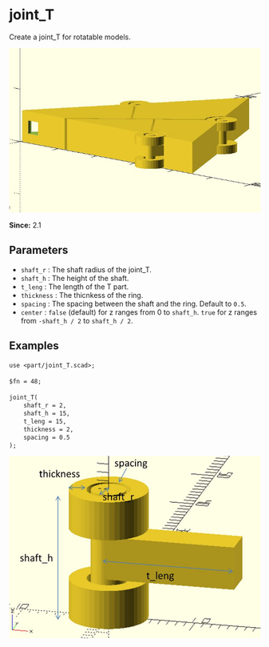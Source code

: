 # joint_T

Create a joint_T for rotatable models.

![joint_T](images/lib3x-joint_T-1.JPG)

**Since:** 2.1

## Parameters

- `shaft_r` : The shaft radius of the joint_T.
- `shaft_h` : The height of the shaft.
- `t_leng` : The length of the T part.
- `thickness` : The thicnkess of the ring.
- `spacing` : The spacing between the shaft and the ring. Default to `0.5`.
- `center` : `false` (default) for z ranges from 0 to `shaft_h`. `true` for z ranges from `-shaft_h / 2` to `shaft_h / 2`.

## Examples

	use <part/joint_T.scad>;

	$fn = 48;

	joint_T(
		shaft_r = 2,
		shaft_h = 15,
		t_leng = 15,
		thickness = 2,
		spacing = 0.5
	);

![joint_T](images/lib3x-joint_T-2.JPG)
